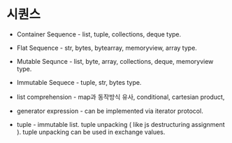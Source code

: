 # 시퀀스

- Container Sequence - list, tuple, collections, deque type.
- Flat Sequence - str, bytes, bytearray, memoryview, array type.

- Mutable Sequnce - list, byte, array, collections, deque, memoryview type.
- Immutable Sequece - tuple, str, bytes type.

- list comprehension - map과 동작방식 유사, conditional, cartesian product,
- generator expression - can be implemented via iterator protocol.

- tuple - immutable list. tuple unpacking ( like js destructuring assignment ). tuple unpacking can be used in exchange values.
